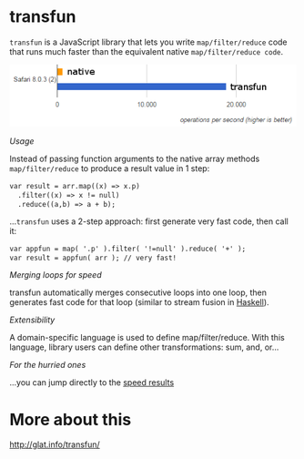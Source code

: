 # transfun

`transfun` is a JavaScript library that lets you write `map/filter/reduce` code that runs much faster than the equivalent native `map/filter/reduce code`.

![speedup](img/jsperf_safari.png)

*Usage*

Instead of passing function arguments to the native array methods `map/filter/reduce` to produce a result value in 1 step: 
```
var result = arr.map((x) => x.p)
  .filter((x) => x != null)
  .reduce((a,b) => a + b);
  ```
  
...`transfun` uses a 2-step approach: first generate very fast code, then call it:
```
var appfun = map( '.p' ).filter( '!=null' ).reduce( '+' );
var result = appfun( arr ); // very fast!
```

*Merging loops for speed*

transfun automatically merges consecutive loops into one loop, then generates fast code for that loop (similar to stream fusion in [Haskell](http://chrisdone.com/posts/stream-composability)).

*Extensibility*

A domain-specific language is used to define map/filter/reduce. With this language, library users can define other transformations: sum, and, or...

*For the hurried ones*

...you can jump directly to the [speed results](http://glat.info/transfun/index.html#speed-result)

# More about this

http://glat.info/transfun/
